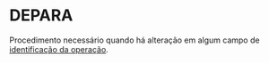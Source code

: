 # DEPARA

Procedimento necessário quando há alteração em algum campo  de [identificação da operação](identificacao_operacao.md).
